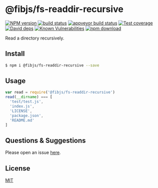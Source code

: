 # @fibjs/fs-readdir-recursive

[![NPM version][npm-image]][npm-url]
[![build status][travis-image]][travis-url]
[![appveyor build status][appveyor-image]][appveyor-url]
[![Test coverage][codecov-image]][codecov-url]
[![David deps][david-image]][david-url]
[![Known Vulnerabilities][snyk-image]][snyk-url]
[![npm download][download-image]][download-url]

[npm-image]: https://img.shields.io/npm/v/@fibjs/fs-readdir-recursive.svg?style=flat-square
[npm-url]: https://npmjs.org/package/@fibjs/fs-readdir-recursive
[travis-image]: https://img.shields.io/travis/fibjs-modules/fs-readdir-recursive.svg?style=flat-square
[travis-url]: https://travis-ci.org/fibjs-modules/fs-readdir-recursive
[appveyor-image]: https://ci.appveyor.com/api/projects/status/swxvycgm8ak7y1ky/branch/master?svg=true
[appveyor-url]: https://ci.appveyor.com/project/ngot/fs-readdir-recursive
[codecov-image]: https://img.shields.io/codecov/c/github/fibjs-modules/fs-readdir-recursive.svg?style=flat-square
[codecov-url]: https://codecov.io/github/fibjs-modules/fs-readdir-recursive?branch=master
[david-image]: https://img.shields.io/david/fibjs-modules/fs-readdir-recursive.svg?style=flat-square
[david-url]: https://david-dm.org/fibjs-modules/fs-readdir-recursive
[snyk-image]: https://snyk.io/test/npm/@fibjs/fs-readdir-recursive/badge.svg?style=flat-square
[snyk-url]: https://snyk.io/test/npm/@fibjs/fs-readdir-recursive
[download-image]: https://img.shields.io/npm/dm/@fibjs/fs-readdir-recursive.svg?style=flat-square
[download-url]: https://npmjs.org/package/@fibjs/fs-readdir-recursive

Read a directory recursively.

## Install

```bash
$ npm i @fibjs/fs-readdir-recursive --save
```

## Usage

```js
var read = require('@fibjs/fs-readdir-recursive')
read(__dirname) === [
  'test/test.js',
  'index.js',
  'LICENSE',
  'package.json',
  'README.md'
]
```

## Questions & Suggestions

Please open an issue [here](https://github.com/fibjs-modules/fs-readdir-recursive/issues).

## License

[MIT](LICENSE)